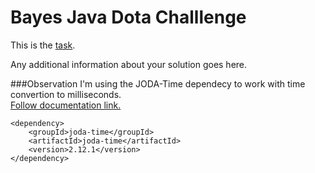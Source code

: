 # Bayes Java Dota Challlenge

This is the [task](TASK.md).

Any additional information about your solution goes here.

###Observation
I'm using the JODA-Time dependecy to work with time convertion to milliseconds. <br>
[Follow documentation link.](https://www.joda.org/joda-time/)  
```
<dependency>
    <groupId>joda-time</groupId>
    <artifactId>joda-time</artifactId>
    <version>2.12.1</version>
</dependency>
```
